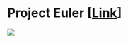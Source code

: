 # Project Euler [[Link](https://projecteuler.net/archives)]

<img src="https://projecteuler.net/profile/tvarnier.png">
